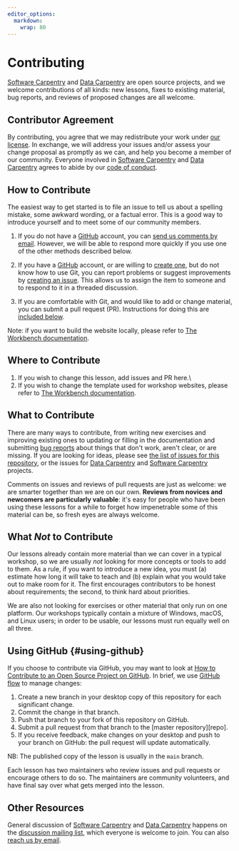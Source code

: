```yaml
---
editor_options: 
  markdown: 
    wrap: 80
---
```


# Contributing

[Software Carpentry](http://software-carpentry.org/) and [Data
Carpentry](http://datacarpentry.org/) are open source projects, and we welcome
contributions of all kinds: new lessons, fixes to existing material, bug
reports, and reviews of proposed changes are all welcome.

## Contributor Agreement

By contributing, you agree that we may redistribute your work under [our
license](LICENSE.md). In exchange, we will address your issues and/or assess
your change proposal as promptly as we can, and help you become a member of our
community. Everyone involved in [Software
Carpentry](http://software-carpentry.org/) and [Data
Carpentry](http://datacarpentry.org/) agrees to abide by our [code of
conduct](CONDUCT.md).

## How to Contribute

The easiest way to get started is to file an issue to tell us about a spelling
mistake, some awkward wording, or a factual error. This is a good way to
introduce yourself and to meet some of our community members.

1.  If you do not have a [GitHub](http://github.com) account, you can [send us
    comments by email](mailto:admin@software-carpentry.org). However, we will be
    able to respond more quickly if you use one of the other methods described
    below.

2.  If you have a [GitHub](http://github.com) account, or are willing to [create
    one](https://github.com/join), but do not know how to use Git, you can
    report problems or suggest improvements by [creating an
    issue](https://github.com/swcarpentry/shell-novice/issues/). This allows us
    to assign the item to someone and to respond to it in a threaded discussion.

3.  If you are comfortable with Git, and would like to add or change material,
    you can submit a pull request (PR). Instructions for doing this are
    [included below](#using-github).

Note: if you want to build the website locally, please refer to [The Workbench
documentation](https://carpentries.github.io/workbench/).

## Where to Contribute

1.  If you wish to change this lesson, add issues and PR here.\
2.  If you wish to change the template used for workshop websites, please refer
    to [The Workbench documentation](https://carpentries.github.io/workbench/).

## What to Contribute

There are many ways to contribute, from writing new exercises and improving
existing ones to updating or filling in the documentation and submitting [bug
reports](https://github.com/swcarpentry/shell-novice/issues/) about things that
don't work, aren't clear, or are missing. If you are looking for ideas, please
see [the list of issues for this
repository](https://github.com/swcarpentry/shell-novice/issues/), or the issues
for [Data Carpentry](https://github.com/issues?q=user%3Adatacarpentry) and
[Software Carpentry](https://github.com/issues?q=user%3Aswcarpentry) projects.

Comments on issues and reviews of pull requests are just as welcome: we are
smarter together than we are on our own. **Reviews from novices and newcomers
are particularly valuable**: it's easy for people who have been using these
lessons for a while to forget how impenetrable some of this material can be, so
fresh eyes are always welcome.

## What *Not* to Contribute

Our lessons already contain more material than we can cover in a typical
workshop, so we are usually *not* looking for more concepts or tools to add to
them. As a rule, if you want to introduce a new idea, you must (a) estimate how
long it will take to teach and (b) explain what you would take out to make room
for it. The first encourages contributors to be honest about requirements; the
second, to think hard about priorities.

We are also not looking for exercises or other material that only run on one
platform. Our workshops typically contain a mixture of Windows, macOS, and Linux
users; in order to be usable, our lessons must run equally well on all three.

## Using GitHub {#using-github}

If you choose to contribute via GitHub, you may want to look at [How to
Contribute to an Open Source Project on
GitHub](https://egghead.io/series/how-to-contribute-to-an-open-source-project-on-github).
In brief, we use [GitHub flow](https://guides.github.com/introduction/flow/) to
manage changes:

1.  Create a new branch in your desktop copy of this repository for each
    significant change.
2.  Commit the change in that branch.
3.  Push that branch to your fork of this repository on GitHub.
4.  Submit a pull request from that branch to the [master repository][repo].
5.  If you receive feedback, make changes on your desktop and push to your
    branch on GitHub: the pull request will update automatically.

NB: The published copy of the lesson is usually in the `main` branch.

Each lesson has two maintainers who review issues and pull requests or encourage
others to do so. The maintainers are community volunteers, and have final say
over what gets merged into the lesson.

## Other Resources

General discussion of [Software Carpentry](http://software-carpentry.org/) and
[Data Carpentry](http://datacarpentry.org/) happens on the [discussion mailing
list](http://lists.software-carpentry.org/listinfo/discuss), which everyone is
welcome to join. You can also [reach us by
email](mailto:admin@software-carpentry.org).
